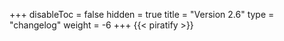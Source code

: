 +++
disableToc = false
hidden = true
title = "Version 2.6"
type = "changelog"
weight = -6
+++
{{< piratify >}}
